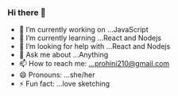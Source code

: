 ### Hi there 👋

- 🔭 I’m currently working on ...JavaScript
- 🌱 I’m currently learning ...React and Nodejs
- 🤔 I’m looking for help with ...React and Nodejs
- 💬 Ask me about ...Anything
- 📫 How to reach me: ...prohini210@gmail.com
- 😄 Pronouns: ...she/her
- ⚡ Fun fact: ...love sketching
